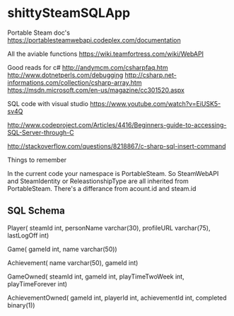 # shittySteamSQLApp

Portable Steam doc's
https://portablesteamwebapi.codeplex.com/documentation

All the aviable functions
https://wiki.teamfortress.com/wiki/WebAPI


Good reads for c#
http://andymcm.com/csharpfaq.htm
http://www.dotnetperls.com/debugging
http://csharp.net-informations.com/collection/csharp-array.htm
https://msdn.microsoft.com/en-us/magazine/cc301520.aspx


SQL code with visual studio
https://www.youtube.com/watch?v=EiUSK5-sv4Q

http://www.codeproject.com/Articles/4416/Beginners-guide-to-accessing-SQL-Server-through-C

http://stackoverflow.com/questions/8218867/c-sharp-sql-insert-command


Things to remember

In the current code your namespace is PortableSteam.
So SteamWebAPI and SteamIdentity or ReleastionshipType are all inherited from PortableSteam.
There's a differance from acount.id and steam.id

SQL Schema
----------

Player(
	steamId int,
	personName varchar(30),
	profileURL varchar(75),
	lastLogOff int)

Game(
	gameId int,
	name varchar(50))

Achievement(
	name varchar(50),
	gameId int)

GameOwned(
	steamId int,
	gameId int, 
	playTimeTwoWeek int,
	playTimeForever int)

AchievementOwned(
	gameId int,
	playerId int,
	achievementId int,
	completed binary(1))